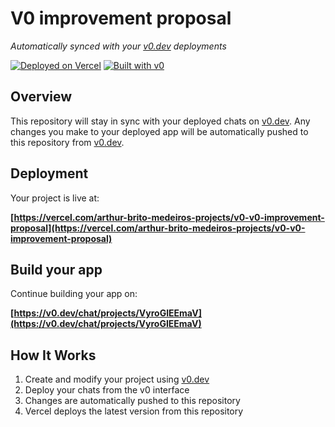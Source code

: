 # V0 improvement proposal

*Automatically synced with your [v0.dev](https://v0.dev) deployments*

[![Deployed on Vercel](https://img.shields.io/badge/Deployed%20on-Vercel-black?style=for-the-badge&logo=vercel)](https://vercel.com/arthur-brito-medeiros-projects/v0-v0-improvement-proposal)
[![Built with v0](https://img.shields.io/badge/Built%20with-v0.dev-black?style=for-the-badge)](https://v0.dev/chat/projects/VyroGIEEmaV)

## Overview

This repository will stay in sync with your deployed chats on [v0.dev](https://v0.dev).
Any changes you make to your deployed app will be automatically pushed to this repository from [v0.dev](https://v0.dev).

## Deployment

Your project is live at:

**[https://vercel.com/arthur-brito-medeiros-projects/v0-v0-improvement-proposal](https://vercel.com/arthur-brito-medeiros-projects/v0-v0-improvement-proposal)**

## Build your app

Continue building your app on:

**[https://v0.dev/chat/projects/VyroGIEEmaV](https://v0.dev/chat/projects/VyroGIEEmaV)**

## How It Works

1. Create and modify your project using [v0.dev](https://v0.dev)
2. Deploy your chats from the v0 interface
3. Changes are automatically pushed to this repository
4. Vercel deploys the latest version from this repository